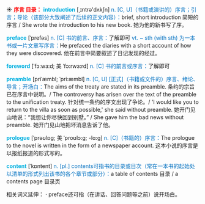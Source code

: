 ☀ <font color="red">**序言 目录：**</font>
<font color="sky blue">**introduction**</font> [͵ɪntrə'dʌkʃn] 
<font color="#0070c0">n. [C, U]（书籍或演讲的）序言；引言；导论（该部分大致阐述了后续的正文内容）：</font>brief, short introduction 简短的序言 / She wrote the introduction to his new book. 她为他的新书写了序。
           
<font color="sky blue">**preface**</font> [ˈprefəs]
<font color="#0070c0">n. [C] 书的前言、序言：</font>了解即可 <font color="#0070c0">vt. ~ sth (with sth) 为一本书或一片文章写序言：</font>He prefaced the diaries with a short account of how they were discovered. 他在前言中简要叙述了日记发现的经过。
           
<font color="sky blue">**foreword**</font> [ˈfɔ:wɜ:d; 美 ˈfɔ:rwɜ:rd]
<font color="#0070c0">n. [C] 书的前言或序言：</font>了解即可
           
<font color="sky blue">**preamble**</font> [priˈæmbl; ˈpri:æmbl]
<font color="#0070c0">n. [C, U] [正式]（书籍或文件的）序言、绪论、导言；开场白：</font>The aims of the treaty are stated in its preamble. 条约的宗旨已在序言中说明。/ The controversy has arisen over the text of the preamble to the unification treaty. 针对统一条约的序文出现了争论。/ 'I would like you to return to the villa as soon as possible,' she said without preamble. 她开门见山地说：“我想让你尽快回到别墅。” / She gave him the bad news without preamble. 她开门见山地把坏消息告诉了他。
           
<font color="sky blue">**prologue**</font> [ˈprəʊlɒg; 美 ˈproʊlɔ:g; -lɑ:g]
<font color="#0070c0">n. [C]（书籍的）序言：</font>The prologue to the novel is written in the form of a newspaper account. 这本小说的序言是以报纸报道的形式写的。

<font color="sky blue">**content**</font> [ˈkɒntent] 
<font color="#0070c0">n. [pl.] contents可指书的目录或目次（常在一本书的起始处以清单的形式列出该书的各个章节或部分）：</font>a table of contents 目录 / a contents page 目录页

相关词义延伸：
· preface还可指（在讲话、回答问题等之前）说开场白。
